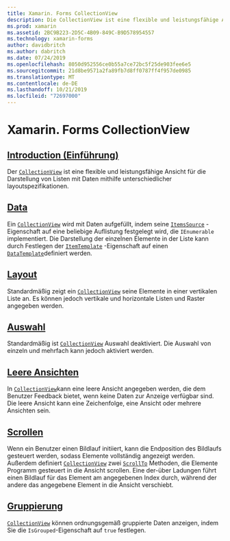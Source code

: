 ```yaml
---
title: Xamarin. Forms CollectionView
description: Die CollectionView ist eine flexible und leistungsfähige Ansicht für die Darstellung von Listen mit Daten mithilfe unterschiedlicher layoutspezifikationen.
ms.prod: xamarin
ms.assetid: 2BC9B223-2D5C-4B09-849C-B9D578954557
ms.technology: xamarin-forms
author: davidbritch
ms.author: dabritch
ms.date: 07/24/2019
ms.openlocfilehash: 8050d952556ce0b55a7ce72bc5f25de903fee6e5
ms.sourcegitcommit: 21d8be9571a2fa89fb7d8ff0787ff4f957de0985
ms.translationtype: MT
ms.contentlocale: de-DE
ms.lasthandoff: 10/21/2019
ms.locfileid: "72697000"
---
```

# <a name="xamarinforms-collectionview"></a>Xamarin. Forms CollectionView

## <a name="introductionintroductionmd"></a>[Introduction (Einführung)](introduction.md)

Der [`CollectionView`](xref:Xamarin.Forms.CollectionView) ist eine flexible und leistungsfähige Ansicht für die Darstellung von Listen mit Daten mithilfe unterschiedlicher layoutspezifikationen.

## <a name="datapopulate-datamd"></a>[Data](populate-data.md)

Ein [`CollectionView`](xref:Xamarin.Forms.CollectionView) wird mit Daten aufgefüllt, indem seine [`ItemsSource`](xref:Xamarin.Forms.ItemsView.ItemsSource) -Eigenschaft auf eine beliebige Auflistung festgelegt wird, die `IEnumerable` implementiert. Die Darstellung der einzelnen Elemente in der Liste kann durch Festlegen der [`ItemTemplate`](xref:Xamarin.Forms.ItemsView.ItemTemplate) -Eigenschaft auf einen [`DataTemplate`](xref:Xamarin.Forms.DataTemplate)definiert werden.

## <a name="layoutlayoutmd"></a>[Layout](layout.md)

Standardmäßig zeigt ein [`CollectionView`](xref:Xamarin.Forms.CollectionView) seine Elemente in einer vertikalen Liste an. Es können jedoch vertikale und horizontale Listen und Raster angegeben werden.

## <a name="selectionselectionmd"></a>[Auswahl](selection.md)

Standardmäßig ist [`CollectionView`](xref:Xamarin.Forms.CollectionView) Auswahl deaktiviert. Die Auswahl von einzeln und mehrfach kann jedoch aktiviert werden.

## <a name="empty-viewsemptyviewmd"></a>[Leere Ansichten](emptyview.md)

In [`CollectionView`](xref:Xamarin.Forms.CollectionView)kann eine leere Ansicht angegeben werden, die dem Benutzer Feedback bietet, wenn keine Daten zur Anzeige verfügbar sind. Die leere Ansicht kann eine Zeichenfolge, eine Ansicht oder mehrere Ansichten sein.

## <a name="scrollingscrollingmd"></a>[Scrollen](scrolling.md)

Wenn ein Benutzer einen Bildlauf initiiert, kann die Endposition des Bildlaufs gesteuert werden, sodass Elemente vollständig angezeigt werden. Außerdem definiert [`CollectionView`](xref:Xamarin.Forms.CollectionView) zwei [`ScrollTo`](xref:Xamarin.Forms.ItemsView.ScrollTo*) Methoden, die Elemente Programm gesteuert in die Ansicht scrollen. Eine der-über Ladungen führt einen Bildlauf für das Element am angegebenen Index durch, während der andere das angegebene Element in die Ansicht verschiebt.

## <a name="groupinggroupingmd"></a>[Gruppierung](grouping.md)

[`CollectionView`](xref:Xamarin.Forms.CollectionView) können ordnungsgemäß gruppierte Daten anzeigen, indem Sie die `IsGrouped`-Eigenschaft auf `true` festlegen.
